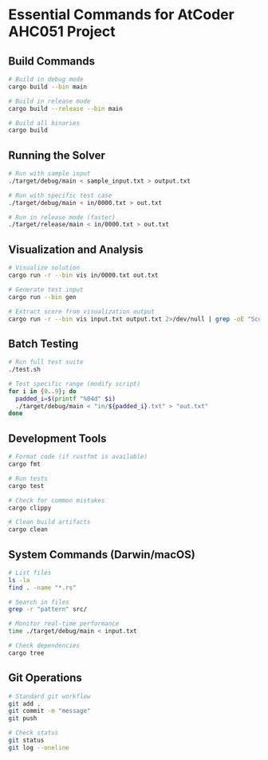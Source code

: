 # Essential Commands for AtCoder AHC051 Project

## Build Commands
```bash
# Build in debug mode
cargo build --bin main

# Build in release mode  
cargo build --release --bin main

# Build all binaries
cargo build
```

## Running the Solver
```bash
# Run with sample input
./target/debug/main < sample_input.txt > output.txt

# Run with specific test case
./target/debug/main < in/0000.txt > out.txt

# Run in release mode (faster)
./target/release/main < in/0000.txt > out.txt
```

## Visualization and Analysis
```bash
# Visualize solution
cargo run -r --bin vis in/0000.txt out.txt

# Generate test input
cargo run --bin gen

# Extract score from visualization output
cargo run -r --bin vis input.txt output.txt 2>/dev/null | grep -oE "Score = [0-9]+"
```

## Batch Testing
```bash
# Run full test suite
./test.sh

# Test specific range (modify script)
for i in {0..9}; do
  padded_i=$(printf "%04d" $i)
  ./target/debug/main < "in/${padded_i}.txt" > "out.txt"
done
```

## Development Tools
```bash
# Format code (if rustfmt is available)
cargo fmt

# Run tests
cargo test

# Check for common mistakes
cargo clippy

# Clean build artifacts
cargo clean
```

## System Commands (Darwin/macOS)
```bash
# List files
ls -la
find . -name "*.rs"

# Search in files  
grep -r "pattern" src/

# Monitor real-time performance
time ./target/debug/main < input.txt

# Check dependencies
cargo tree
```

## Git Operations
```bash
# Standard git workflow
git add .
git commit -m "message"
git push

# Check status
git status
git log --oneline
```